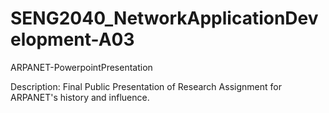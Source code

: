 # SENG2040_NetworkApplicationDevelopment-A03
 ARPANET-PowerpointPresentation
 
 Description: Final Public Presentation of Research Assignment for ARPANET's history and influence.
